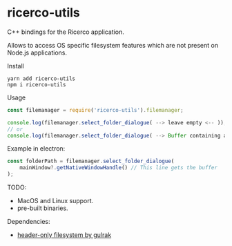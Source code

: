 # ricerco-utils
C++ bindings for the Ricerco application.

Allows to access OS specific filesystem features which are not present on Node.js applications.

Install
```shell
yarn add ricerco-utils
npm i ricerco-utils
```
Usage
```javascript
const filemanager = require('ricerco-utils').filemanager;

console.log(filemanager.select_folder_dialogue( --> leave empty <-- )); // Cant freeze the window input.
// or
console.log(filemanager.select_folder_dialogue( --> Buffer containing a window handle (Only supports HWND for now) <-- ));
```

Example in electron:
```javascript
const folderPath = filemanager.select_folder_dialogue(
    mainWindow?.getNativeWindowHandle() // This line gets the buffer
);
```

TODO:
  - MacOS and Linux support.
  - pre-built binaries.

Dependencies:
  - [header-only filesystem by gulrak](https://github.com/gulrak/filesystem)

